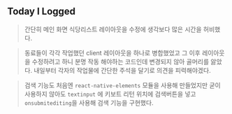 ## Today I Logged

> 간단히 메인 화면 식당리스트 레이아웃을 수정에 생각보다 많은 시간을 허비했다.

> 동료들이 각각 작업했던 client 레이아웃을 하나로 병합했었고 그 이후 레이아웃을 수정하려고 하니 분명 작동 해야하는 코드인데 변경되지 않아 골머리를 앓았다. 내일부터 각자의 작업물에 간단한 주석을 달기로 의견을 피력해야겠다.

> 검색 기능도 처음엔 `react-native-elements` 모듈을 사용해 만들었지만 굳이 사용하지 않아도 `textinput` 에 키보트 리턴 위치에 검색버튼을 넣고 `onsubmitediting`을 사용해 검색 기능을 구현했다.
